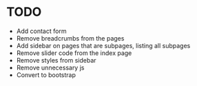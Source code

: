 # TODO

* Add contact form
* Remove breadcrumbs from the pages
* Add sidebar on pages that are subpages, listing all subpages
* Remove slider code from the index page
* Remove styles from sidebar
* Remove unnecessary js
* Convert to bootstrap
